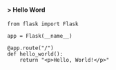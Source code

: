 
#### > Hello Word

```
from flask import Flask

app = Flask(__name__)

@app.route("/")
def hello_world():
	return "<p>Hello, World!</p>"
```
